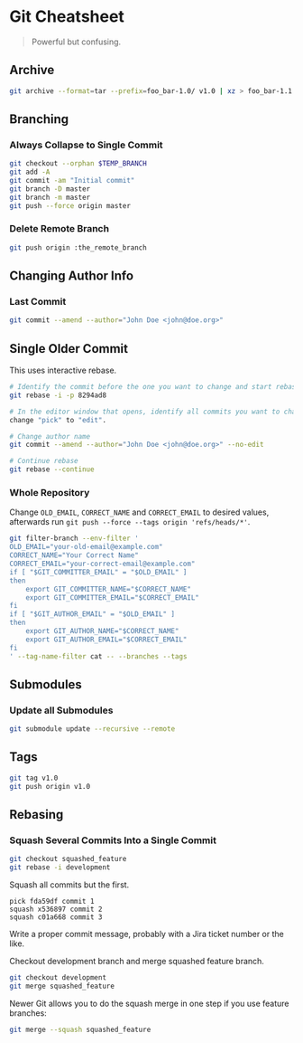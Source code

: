# Git Cheatsheet

> Powerful but confusing.

## Archive

```sh
git archive --format=tar --prefix=foo_bar-1.0/ v1.0 | xz > foo_bar-1.1.tar.xz
```

## Branching

### Always Collapse to Single Commit
```sh
git checkout --orphan $TEMP_BRANCH
git add -A
git commit -am "Initial commit"
git branch -D master
git branch -m master
git push --force origin master
```

### Delete Remote Branch
```sh
git push origin :the_remote_branch
```

## Changing Author Info

### Last Commit
```sh
git commit --amend --author="John Doe <john@doe.org>"
```

## Single Older Commit
This uses interactive rebase.
```sh
# Identify the commit before the one you want to change and start rebase.
git rebase -i -p 8294ad8

# In the editor window that opens, identify all commits you want to change and 
change "pick" to "edit".

# Change author name
git commit --amend --author="John Doe <john@doe.org>" --no-edit

# Continue rebase
git rebase --continue
```

### Whole Repository
Change `OLD_EMAIL`, `CORRECT_NAME` and `CORRECT_EMAIL` to desired values, afterwards run `git push --force --tags origin 'refs/heads/*'`.
```sh
git filter-branch --env-filter '
OLD_EMAIL="your-old-email@example.com"
CORRECT_NAME="Your Correct Name"
CORRECT_EMAIL="your-correct-email@example.com"
if [ "$GIT_COMMITTER_EMAIL" = "$OLD_EMAIL" ]
then
    export GIT_COMMITTER_NAME="$CORRECT_NAME"
    export GIT_COMMITTER_EMAIL="$CORRECT_EMAIL"
fi
if [ "$GIT_AUTHOR_EMAIL" = "$OLD_EMAIL" ]
then
    export GIT_AUTHOR_NAME="$CORRECT_NAME"
    export GIT_AUTHOR_EMAIL="$CORRECT_EMAIL"
fi
' --tag-name-filter cat -- --branches --tags
```

## Submodules

### Update all Submodules
```sh
git submodule update --recursive --remote
```

## Tags

```sh
git tag v1.0
git push origin v1.0
```

## Rebasing

### Squash Several Commits Into a Single Commit

```sh
git checkout squashed_feature
git rebase -i development
```

Squash all commits but the first.

```
pick fda59df commit 1
squash x536897 commit 2
squash c01a668 commit 3
```

Write a proper commit message, probably with a Jira ticket number or the like.

Checkout development branch and merge squashed feature branch.

```sh
git checkout development
git merge squashed_feature
```

Newer Git allows you to do the squash merge in one step if you use feature 
branches:

```sh
git merge --squash squashed_feature
```
